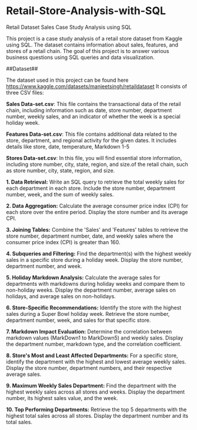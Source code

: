 # Retail-Store-Analysis-with-SQL
Retail Dataset Sales Case Study Analysis using SQL

This project is a case study analysis of a retail store dataset from Kaggle using SQL. The dataset contains information about sales, features, and stores of a retail chain. The goal of this project is to answer various business questions using SQL queries and data visualization.

##Dataset##

The dataset used in this project can be found here https://www.kaggle.com/datasets/manjeetsingh/retaildataset
It consists of three CSV files:

**Sales Data-set.csv**: This file contains the transactional data of the retail chain, including information such as date, store number, department number, weekly sales, and an indicator of whether the week is a special holiday week.

**Features Data-set.csv**: This file contains additional data related to the store, department, and regional activity for the given dates. It includes details like store, date, temperature, Markdown 1-5 

**Stores Data-set.csv**: In this file, you will find essential store information, including store number, city, state, region, and size.of the retail chain, such as store number, city, state, region, and size.



**1. Data Retrieval:**
Write an SQL query to retrieve the total weekly sales for each department in each store. Include the store number, department number, week, and the sum of weekly sales.

**2. Data Aggregation:**
Calculate the average consumer price index (CPI) for each store over the entire period. Display the store number and its average CPI.

**3. Joining Tables:**
Combine the 'Sales' and 'Features' tables to retrieve the store number, department number, date, and weekly sales where the consumer price index (CPI) is greater than 160.

**4. Subqueries and Filtering:**
Find the department(s) with the highest weekly sales in a specific store during a holiday week. Display the store number, department number, and week.

**5. Holiday Markdown Analysis:**
Calculate the average sales for departments with markdowns during holiday weeks and compare them to non-holiday weeks. Display the department number, average sales on holidays, and average sales on non-holidays.

**6. Store-Specific Recommendations:**
Identify the store with the highest sales during a Super Bowl holiday week. Retrieve the store number, department number, week, and sales for that specific store.

**7. Markdown Impact Evaluation:**
Determine the correlation between markdown values (MarkDown1 to MarkDown5) and weekly sales. Display the department number, markdown type, and the correlation coefficient.

**8. Store's Most and Least Affected Departments:**
For a specific store, identify the department with the highest and lowest average weekly sales. Display the store number, department numbers, and their respective average sales.

**9. Maximum Weekly Sales Department:**
Find the department with the highest weekly sales across all stores and weeks. Display the department number, its highest sales value, and the week.

**10. Top Performing Departments:**
Retrieve the top 5 departments with the highest total sales across all stores. Display the department number and its total sales.
